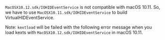 `MacOSX10.12.sdk/IOHIDEventService` is not compatible with macOS 10.11.
So, we have to use `MacOSX10.11.sdk/IOHIDEventService` to build VirtualHIDEventService.

Note:
`kextload` will be failed with the following error message when you load kexts with `MacOSX10.12.sdk/IOHIDEventService` in macOS 10.11.



